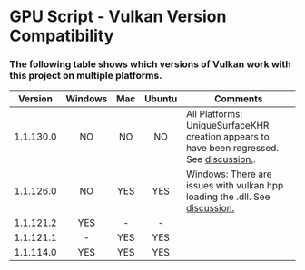 # **GPU Script - Vulkan Version Compatibility**

### The following table shows which versions of Vulkan work with this project on multiple platforms.


| Version | Windows | Mac | Ubuntu | Comments |
|:-------:|:-------:|:---:|:------:|----------|
| 1.1.130.0 | NO | NO | NO | All Platforms: UniqueSurfaceKHR creation appears to have been regressed. See [discussion.](https://github.com/KhronosGroup/Vulkan-Hpp/issues/467). |
| 1.1.126.0 | NO | YES | YES | Windows: There are issues with vulkan.hpp loading the .dll. See [discussion.](https://github.com/KhronosGroup/Vulkan-Hpp/issues/454) |
| 1.1.121.2 | YES | - | - | |
| 1.1.121.1 | - | YES | YES | |
| 1.1.114.0 | YES | YES | YES | |
